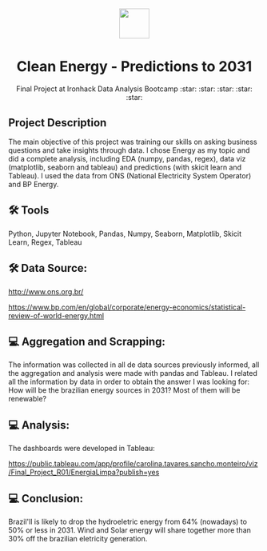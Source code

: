 <h1 align="center"><img src="https://bit.ly/2VnXWr2" width="60">

<h1 align="center">Clean Energy - Predictions to 2031</h1>

<p align="center"> Final Project at Ironhack Data Analysis Bootcamp :star: :star: :star: :star: :star:
</h1>
<a name="project-description"></a>

## Project Description

The main objective of this project was training our skills on asking business questions and take insights through data. I chose Energy as my topic and did a complete analysis, including EDA (numpy, pandas, regex), data viz (matplotlib, seaborn and tableau) and predictions (with skicit learn and Tableau).
I used the data from ONS (National Electricity System Operator) and BP Energy.

## 🛠 Tools

Python, Jupyter Notebook, Pandas, Numpy, Seaborn, Matplotlib, Skicit Learn, Regex, Tableau

## 🛠 Data Source:

http://www.ons.org.br/

https://www.bp.com/en/global/corporate/energy-economics/statistical-review-of-world-energy.html

##  💻 Aggregation and Scrapping:

The information was collected in all de data sources previously informed, all the aggregation and analysis were made with pandas and Tableau.
I related all the information by data in order to obtain the answer I was looking for: How will be the brazilian energy sources in 2031? Most of them will be renewable?

##  💻 Analysis:

The dashboards were developed in Tableau:

https://public.tableau.com/app/profile/carolina.tavares.sancho.monteiro/viz/Final_Project_R01/EnergiaLimpa?publish=yes



##  💻 Conclusion:
Brazil'll is likely to drop the hydroeletric energy from 64% (nowadays) to 50% or less in 2031. Wind and Solar energy will share together more than 30% off the brazilian eletricity generation.
